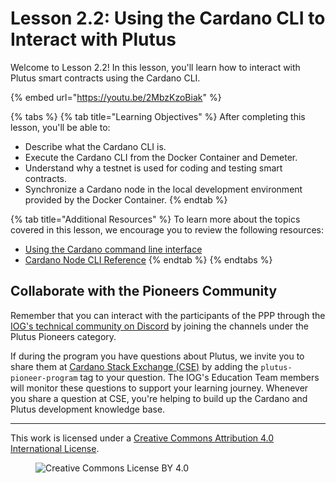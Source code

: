 # Lesson 2.2: Using the Cardano CLI to Interact with Plutus

Welcome to Lesson 2.2! In this lesson, you'll learn how to interact with Plutus smart contracts using the Cardano CLI.

{% embed url="https://youtu.be/2MbzKzoBiak" %}

{% tabs %}
{% tab title="Learning Objectives" %}
After completing this lesson, you'll be able to:

* Describe what the Cardano CLI is.
* Execute the Cardano CLI from the Docker Container and Demeter.
* Understand why a testnet is used for coding and testing smart contracts.
* Synchronize a Cardano node in the local development environment provided by the Docker Container.
{% endtab %}

{% tab title="Additional Resources" %}
To learn more about the topics covered in this lesson, we encourage you to review the following resources:

* [Using the Cardano command line interface](https://docs.cardano.org/development-guidelines/use-cli)
* [Cardano Node CLI Reference](https://github.com/input-output-hk/cardano-node/blob/master/doc/reference/cardano-node-cli-reference.md)
{% endtab %}
{% endtabs %}

## Collaborate with the Pioneers Community

Remember that you can interact with the participants of the PPP through the [IOG's technical community on Discord](https://discord.gg/inputoutput) by joining the channels under the Plutus Pioneers category.

If during the program you have questions about Plutus, we invite you to share them at [Cardano Stack Exchange (CSE)](https://cardano.stackexchange.com/) by adding the `plutus-pioneer-program` tag to your question. The IOG's Education Team members will monitor these questions to support your learning journey. Whenever you share a question at CSE, you're helping to build up the Cardano and Plutus development knowledge base.

---

This work is licensed under a [Creative Commons Attribution 4.0 International License](http://creativecommons.org/licenses/by/4.0/).

<figure><img src="https://i.creativecommons.org/l/by/4.0/88x31.png" alt="Creative Commons License BY 4.0"></figure>